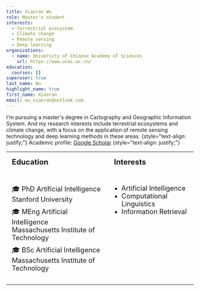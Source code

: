 ```yaml
---
title: Xiaoran Wu
role: Master's student
interests:
  - Terrestrial ecosystem
  - Climate change
  - Remote sensing
  - Deep learning
organizations:
  - name: University of Chinese Academy of Sciences
    url: https://www.ucas.ac.cn/
education:
  courses: []
superuser: true
last_name: Wu
highlight_name: true
first_name: Xiaoran
email: wu_xiaoran@outlook.com
---
```

I'm pursuing a master's degree in Cartography and Geographic Information System. And my research interests include terrestrial ecosystems and climate change, with a focus on the application of remote sensing technology and deep learning methods in these areas.
{style="text-align: justify;"}
Academic profile: [Google Scholar](https://scholar.google.com/citations?user=rcmTdYEAAAAJ&hl)
{style="text-align: justify;"}

<table style="width: 100%; border-collapse: collapse;">
    <tr>
        <th style="text-align: left; padding: 15px; font-size: 20px;">Education</th>
        <th style="text-align: left; padding: 15px; font-size: 20px;">Interests</th>
    </tr>
    <tr>
        <td style="padding: 15px; font-size: 18px;">
            <ul style="list-style-type: none; padding-left: 0;">
                <li><span>🎓</span> PhD Artificial Intelligence<br>Stanford University</li>
                <li style="margin-top: 10px;"><span>🎓</span> MEng Artificial Intelligence<br>Massachusetts Institute of Technology</li>
                <li style="margin-top: 10px;"><span>🎓</span> BSc Artificial Intelligence<br>Massachusetts Institute of Technology</li>
            </ul>
        </td>
                <td style="padding: 15px; font-size: 18px;vertical-align: top;">
            <ul style="list-style-type: disc; padding-left: 20px;">
                <li>Artificial Intelligence</li>
                <li>Computational Linguistics</li>
                <li>Information Retrieval</li>
            </ul>
        </td>
    </tr>
</table>
